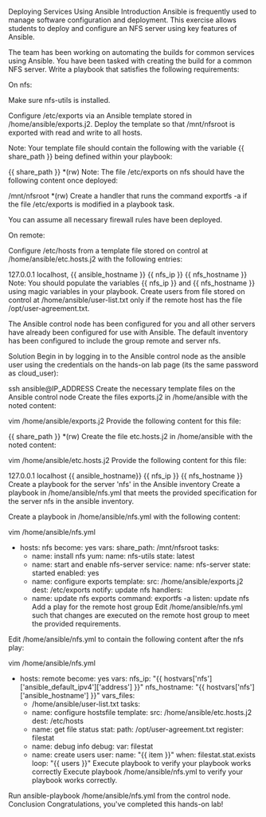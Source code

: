 Deploying Services Using Ansible
Introduction
Ansible is frequently used to manage software configuration and deployment. This exercise allows students to deploy and configure an NFS server using key features of Ansible.

The team has been working on automating the builds for common services using Ansible. You have been tasked with creating the build for a common NFS server. Write a playbook that satisfies the following requirements:

On nfs:

Make sure nfs-utils is installed.

Configure /etc/exports via an Ansible template stored in /home/ansible/exports.j2. Deploy the template so that /mnt/nfsroot is exported with read and write to all hosts.

Note: Your template file should contain the following with the variable {{ share_path }} being defined within your playbook:

  {{ share_path }} *(rw)
Note: The file /etc/exports on nfs should have the following content once deployed:

  /mnt/nfsroot *(rw)
Create a handler that runs the command exportfs -a if the file /etc/exports is modified in a playbook task.

You can assume all necessary firewall rules have been deployed.

On remote:

Configure /etc/hosts from a template file stored on control at /home/ansible/etc.hosts.j2 with the following entries:

  127.0.0.1 localhost, {{ ansible_hostname }}
  {{ nfs_ip }}  {{ nfs_hostname }}
Note: You should populate the variables {{ nfs_ip }} and {{ nfs_hostname }} using magic variables in your playbook.
Create users from file stored on control at /home/ansible/user-list.txt only if the remote host has the file /opt/user-agreement.txt.

The Ansible control node has been configured for you and all other servers have already been configured for use with Ansible. The default inventory has been configured to include the group remote and server nfs.

Solution
Begin in by logging in to the Ansible control node as the ansible user using the credentials on the hands-on lab page (its the same password as cloud_user):

ssh ansible@IP_ADDRESS
Create the necessary template files on the Ansible control node
Create the files exports.j2 in /home/ansible with the noted content:

vim /home/ansible/exports.j2
Provide the following content for this file:

{{ share_path }} *(rw)
Create the file etc.hosts.j2 in /home/ansible with the noted content:

vim /home/ansible/etc.hosts.j2
Provide the following content for this file:

127.0.0.1	localhost {{ ansible_hostname}}
{{ nfs_ip }}	{{ nfs_hostname }}
Create a playbook for the server 'nfs' in the Ansible inventory
Create a playbook in /home/ansible/nfs.yml that meets the provided specification for the server nfs in the ansible inventory.

Create a playbook in /home/ansible/nfs.yml with the following content:

vim /home/ansible/nfs.yml
 - hosts: nfs
   become: yes
   vars:
     share_path: /mnt/nfsroot
   tasks:
     - name: install nfs
       yum:
         name: nfs-utils
         state: latest
     - name: start and enable nfs-server
       service:
         name: nfs-server
         state: started
         enabled: yes
     - name: configure exports
       template:
         src: /home/ansible/exports.j2
         dest: /etc/exports
       notify: update nfs
   handlers:
     - name: update nfs exports
       command: exportfs -a
       listen: update nfs
Add a play for the remote host group
Edit /home/ansible/nfs.yml such that changes are executed on the remote host group to meet the provided requirements.

Edit /home/ansible/nfs.yml to contain the following content after the nfs play:

vim /home/ansible/nfs.yml
   - hosts: remote
     become: yes
     vars:
       nfs_ip: "{{ hostvars['nfs']['ansible_default_ipv4']['address'] }}"
       nfs_hostname: "{{ hostvars['nfs']['ansible_hostname'] }}"
     vars_files:
       - /home/ansible/user-list.txt
     tasks:
       - name: configure hostsfile
         template:
           src: /home/ansible/etc.hosts.j2
           dest: /etc/hosts
       - name: get file status
         stat:
           path: /opt/user-agreement.txt
         register: filestat
       - name: debug info
         debug:
           var: filestat
       - name: create users
         user:
           name: "{{ item }}"
         when:  filestat.stat.exists
         loop: "{{ users }}"
Execute playbook to verify your playbook works correctly
Execute playbook /home/ansible/nfs.yml to verify your playbook works correctly.

Run ansible-playbook /home/ansible/nfs.yml from the control node.
Conclusion
Congratulations, you've completed this hands-on lab!